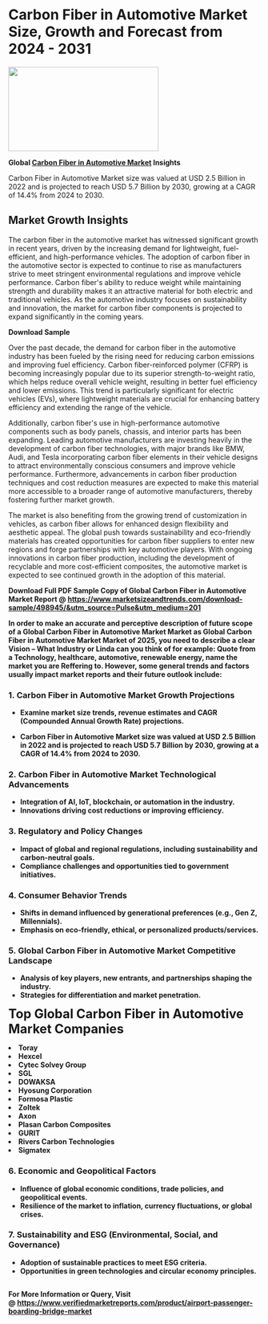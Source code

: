 <H1>Carbon Fiber in Automotive Market Size, Growth and Forecast from 2024 - 2031</H1><img class="aligncenter size-medium wp-image-584254" src="https://thirdeyenews.in/wp-content/uploads/2024/09/Global-Market-Research-300x168.jpeg" alt="" width="300" height="168" /><p><strong>Global&nbsp;<a href="https://www.marketsizeandtrends.com/download-sample/498945/&amp;utm_source=Pulse&amp;utm_medium=201">Carbon Fiber in Automotive Market</a> Insights</strong></p><p>Carbon Fiber in Automotive Market size was valued at USD 2.5 Billion in 2022 and is projected to reach USD 5.7 Billion by 2030, growing at a CAGR of 14.4% from 2024 to 2030.</p><p><h2>Market Growth Insights</h2> <p>The carbon fiber in the automotive market has witnessed significant growth in recent years, driven by the increasing demand for lightweight, fuel-efficient, and high-performance vehicles. The adoption of carbon fiber in the automotive sector is expected to continue to rise as manufacturers strive to meet stringent environmental regulations and improve vehicle performance. Carbon fiber's ability to reduce weight while maintaining strength and durability makes it an attractive material for both electric and traditional vehicles. As the automotive industry focuses on sustainability and innovation, the market for carbon fiber components is projected to expand significantly in the coming years.</p> <p><strong>Download Sample</strong></p> <p>Over the past decade, the demand for carbon fiber in the automotive industry has been fueled by the rising need for reducing carbon emissions and improving fuel efficiency. Carbon fiber-reinforced polymer (CFRP) is becoming increasingly popular due to its superior strength-to-weight ratio, which helps reduce overall vehicle weight, resulting in better fuel efficiency and lower emissions. This trend is particularly significant for electric vehicles (EVs), where lightweight materials are crucial for enhancing battery efficiency and extending the range of the vehicle.</p> <p>Additionally, carbon fiber's use in high-performance automotive components such as body panels, chassis, and interior parts has been expanding. Leading automotive manufacturers are investing heavily in the development of carbon fiber technologies, with major brands like BMW, Audi, and Tesla incorporating carbon fiber elements in their vehicle designs to attract environmentally conscious consumers and improve vehicle performance. Furthermore, advancements in carbon fiber production techniques and cost reduction measures are expected to make this material more accessible to a broader range of automotive manufacturers, thereby fostering further market growth.</p> <p>The market is also benefiting from the growing trend of customization in vehicles, as carbon fiber allows for enhanced design flexibility and aesthetic appeal. The global push towards sustainability and eco-friendly materials has created opportunities for carbon fiber suppliers to enter new regions and forge partnerships with key automotive players. With ongoing innovations in carbon fiber production, including the development of recyclable and more cost-efficient composites, the automotive market is expected to see continued growth in the adoption of this material.</p> <p><strong></p><p><span class=""><strong>Download Full PDF Sample Copy of Global Carbon Fiber in Automotive Market Report</strong> @ <a href="https://www.marketsizeandtrends.com/download-sample/498945/&amp;utm_source=Pulse&amp;utm_medium=201" target="_blank">https://www.marketsizeandtrends.com/download-sample/498945/&amp;utm_source=Pulse&amp;utm_medium=201</a></span></p><p>In order to make an accurate and perceptive description of future scope of a Global&nbsp;Carbon Fiber in Automotive Market Market as Global&nbsp;Carbon Fiber in Automotive Market Market of 2025, you need to describe a clear Vision &ndash; What Industry or Linda can you think of for example: Quote from a Technology, healthcare, automotive, renewable energy, name the market you are Reffering to. However, some general trends and factors usually impact market reports and their future outlook include:</p><h3>1.&nbsp;<strong>Carbon Fiber in Automotive Market Growth Projections</strong></h3><ul><li>Examine market size trends, revenue estimates and CAGR (Compounded Annual Growth Rate) projections.</li><li><p>Carbon Fiber in Automotive Market size was valued at USD 2.5 Billion in 2022 and is projected to reach USD 5.7 Billion by 2030, growing at a CAGR of 14.4% from 2024 to 2030.</p></li></ul><h3>2.&nbsp;<strong>Carbon Fiber in Automotive Market Technological Advancements</strong></h3><ul><li>Integration of AI, IoT, blockchain, or automation in the industry.</li><li>Innovations driving cost reductions or improving efficiency.</li></ul><h3>3.&nbsp;<strong>Regulatory and Policy Changes</strong></h3><ul><li>Impact of global and regional regulations, including sustainability and carbon-neutral goals.</li><li>Compliance challenges and opportunities tied to government initiatives.</li></ul><h3>4.&nbsp;<strong>Consumer Behavior Trends</strong></h3><ul><li>Shifts in demand influenced by generational preferences (e.g., Gen Z, Millennials).</li><li>Emphasis on eco-friendly, ethical, or personalized products/services.</li></ul><h3>5.&nbsp;<strong>Global Carbon Fiber in Automotive Market Competitive Landscape</strong></h3><ul><li>Analysis of key players, new entrants, and partnerships shaping the industry.</li><li>Strategies for differentiation and market penetration.</li></ul><p data-pm-slice="1 1 []"><span style="color: inherit; font-family: inherit; font-size: 25px;">Top Global Carbon Fiber in Automotive Market Companies</span></p><div class="" data-test-id=""><p><li>Toray</li><li> Hexcel</li><li> Cytec Solvey Group</li><li> SGL</li><li> DOWAKSA</li><li> Hyosung Corporation</li><li> Formosa Plastic</li><li> Zoltek</li><li> Axon</li><li> Plasan Carbon Composites</li><li> GURIT</li><li> Rivers Carbon Technologies</li><li> Sigmatex</li></p></div><h3>6.&nbsp;<strong>Economic and Geopolitical Factors</strong></h3><ul><li>Influence of global economic conditions, trade policies, and geopolitical events.</li><li>Resilience of the market to inflation, currency fluctuations, or global crises.</li></ul><h3>7.&nbsp;<strong>Sustainability and ESG (Environmental, Social, and Governance)</strong></h3><ul><li>Adoption of sustainable practices to meet ESG criteria.</li><li>Opportunities in green technologies and circular economy principles.</li></ul><h2><strong style="font-size: 14px;">For More Information or Query, Visit @&nbsp;</strong><a style="background-color: #ffffff; font-size: 14px;" href="https://www.marketsizeandtrends.com/report/carbon-fiber-in-automotive-market/" target="_blank">https://www.verifiedmarketreports.com/product/airport-passenger-boarding-bridge-market</a></h2>
